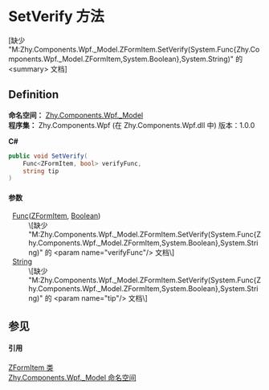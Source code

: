 # SetVerify 方法


\[缺少 "M:Zhy.Components.Wpf._Model.ZFormItem.SetVerify(System.Func{Zhy.Components.Wpf._Model.ZFormItem,System.Boolean},System.String)" 的 &lt;summary&gt; 文档\]



## Definition
**命名空间：** <a href="1632422f-c25e-0eb0-1e2e-544206c963f9">Zhy.Components.Wpf._Model</a>  
**程序集：** Zhy.Components.Wpf (在 Zhy.Components.Wpf.dll 中) 版本：1.0.0

**C#**
``` C#
public void SetVerify(
	Func<ZFormItem, bool> verifyFunc,
	string tip
)
```



#### 参数
<dl><dt>  <a href="https://learn.microsoft.com/dotnet/api/system.func-2" target="_blank" rel="noopener noreferrer">Func</a>(<a href="b506ba4f-c8af-c6d5-d2db-ccd5937e5c18">ZFormItem</a>, <a href="https://learn.microsoft.com/dotnet/api/system.boolean" target="_blank" rel="noopener noreferrer">Boolean</a>)</dt><dd>\[缺少 "M:Zhy.Components.Wpf._Model.ZFormItem.SetVerify(System.Func{Zhy.Components.Wpf._Model.ZFormItem,System.Boolean},System.String)" 的 &lt;param name="verifyFunc"/&gt; 文档\]</dd><dt>  <a href="https://learn.microsoft.com/dotnet/api/system.string" target="_blank" rel="noopener noreferrer">String</a></dt><dd>\[缺少 "M:Zhy.Components.Wpf._Model.ZFormItem.SetVerify(System.Func{Zhy.Components.Wpf._Model.ZFormItem,System.Boolean},System.String)" 的 &lt;param name="tip"/&gt; 文档\]</dd></dl>

## 参见


#### 引用
<a href="b506ba4f-c8af-c6d5-d2db-ccd5937e5c18">ZFormItem 类</a>  
<a href="1632422f-c25e-0eb0-1e2e-544206c963f9">Zhy.Components.Wpf._Model 命名空间</a>  
